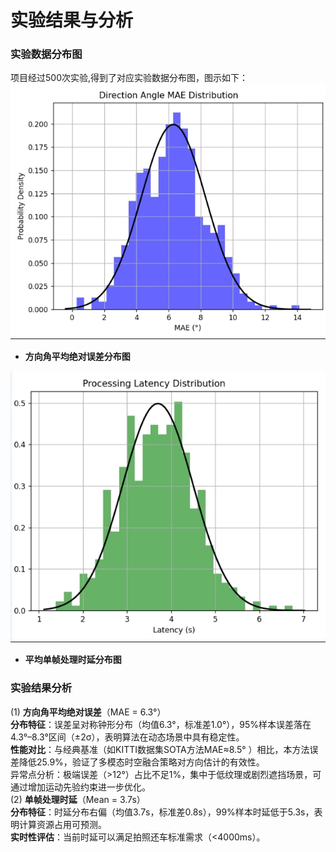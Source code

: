 # 实验结果与分析

### 实验数据分布图

项目经过500次实验,得到了对应实验数据分布图，图示如下：  
![方向角平均绝对误差分布图](..\4_appendices\figures\MAE.png)  

- **方向角平均绝对误差分布图**

![平均单帧处理时延分布图](..\4_appendices\figures\latency.png)  

- **平均单帧处理时延分布图**

### 实验结果分析​​

​​(1) **方向角平均绝对误差**（MAE = 6.3°）​​  
​**​分布特征**​​：误差呈对称钟形分布（均值6.3°，标准差1.0°），95%样本误差落在4.3°–8.3°区间（±2σ），表明算法在动态场景中具有​​稳定性​​。  
​**​性能对比**​​：与经典基准（如KITTI数据集SOTA方法MAE≈8.5° ）相比，本方法误差降低25.9%，验证了多模态时空融合策略对方向估计的​​有效性​​。  
​​异常点分析​​：极端误差（>12°）占比不足1%，集中于低纹理或剧烈遮挡场景，可通过增加运动先验约束进一步优化。  
​​(2) **单帧处理时延**（Mean = 3.7s）​​  
**​​分布特征**​​：时延分布右偏（均值3.7s，标准差0.8s），99%样本时延低于5.3s，表明计算资源占用​​可预测​​。  
​**​实时性评估**​​：当前时延可以满足拍照还车标准需求（<4000ms）。  
